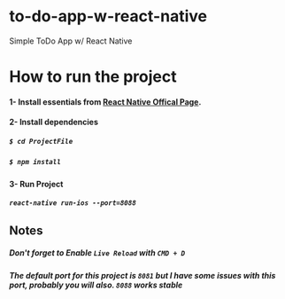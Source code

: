 # to-do-app-w-react-native
Simple ToDo App w/ React Native 


# How to run the project 

#### 1- Install essentials from [React Native Offical Page](https://facebook.github.io/react-native/docs/getting-started.html).

#### 2- Install dependencies 
##### `$ cd ProjectFile`
##### `$ npm install`
#### 3- Run Project
##### `react-native run-ios --port=8088`

## Notes
##### Don't forget to Enable `Live Reload` with `CMD + D`
##### The default port for this project is `8081` but I have some issues with this port, probably you will also. `8088` works stable

